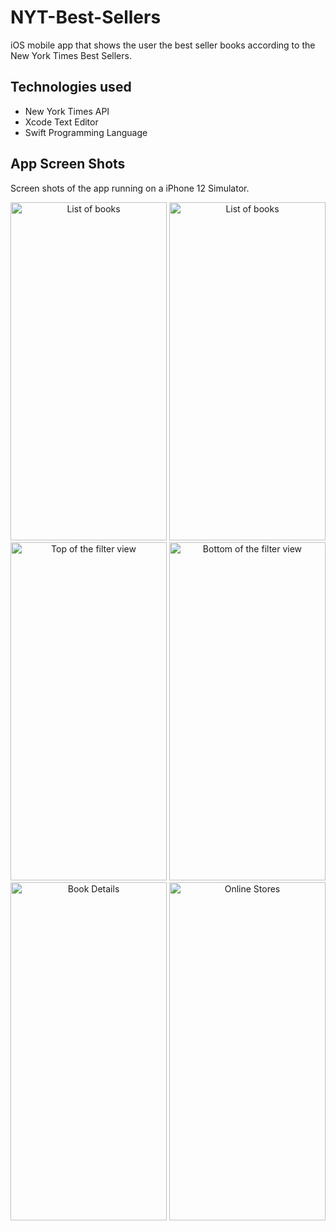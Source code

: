# NYT-Best-Sellers
iOS mobile app that shows the user the best seller books according to the New York Times Best Sellers.

## Technologies used
- New York Times API
- Xcode Text Editor
- Swift Programming Language

## App Screen Shots
Screen shots of the app running on a iPhone 12 Simulator.

<div float="left" align="center">
  <img width=250 height=541 alt="List of books" src="https://user-images.githubusercontent.com/35877147/129643790-fc71a1e2-b6b8-4e17-bf99-70273ef8d358.png">
  <img width=250 height=541 alt="List of books" src="https://user-images.githubusercontent.com/35877147/129645137-66984f0a-4f25-4ce8-aa96-3cc3d1f7b48a.png">
  <img width=250 height=541 alt="Top of the filter view" src="https://user-images.githubusercontent.com/35877147/129644807-6c58a7e9-c209-4e51-8149-84d70afbe370.png">
  <img width=250 height=541 alt="Bottom of the filter view" src="https://user-images.githubusercontent.com/35877147/129644851-bc054afd-4e3c-4ee3-9754-5cac55e824de.png">
  <img width=250 height=541 alt="Book Details" src="https://user-images.githubusercontent.com/35877147/129644921-5420b788-d45d-4c71-b2af-60540865ee47.png">
  <img width=250 height=541 alt="Online Stores" src="https://user-images.githubusercontent.com/35877147/129644965-cae5d6cc-f57d-4a21-898a-ba2b298696e6.png">
</div>
